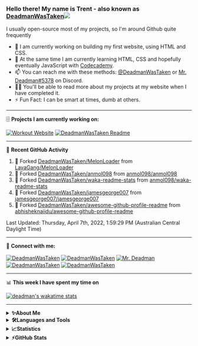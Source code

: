 ### Hello there! My name is Trent - also known as [DeadmanWasTaken](https://www.google.com)<img src="https://media.giphy.com/media/hvRJCLFzcasrR4ia7z/giphy.gif" width="25px">
I usually open-source most of my projects, so I'm around Github quite frequently

- 🔭 I am currently working on building my first website, using HTML and CSS.
- 🌱 At the same time I am currently learning HTML, CSS and hopefully eventually JavaScript with [Codecademy](https://codecademy.com).
- 📫 You can reach me with these methods: [@DeadmanWasTaken](https://twitter.com/DeadmanWasTaken) or [Mr. Deadman#5378](https://discord.com) on Discord.
- 🧑‍💻 You'll be able to read more about my projects at my website when I have completed it.
- ⚡ Fun Fact: I can be smart at times, dumb at others.

---

🗄 <b>Projects I am currently working on:</b>

[![Workout Website](https://github-readme-stats.vercel.app/api/pin/?username=DeadmanWasTaken&repo=workoutwebsite)](https://github.com/DeadmanWasTaken/WorkoutWebsite)
[![DeadmanWasTaken Readme](https://github-readme-stats.vercel.app/api/pin/?username=DeadmanWasTaken&repo=R6-S-Attachments-Website)](https://github.com/DeadmanWasTaken/R6-S-Attachments-Website)

---

👀 <b>Recent GitHub Activity</b>
  
<!--RECENT_ACTIVITY:start-->
1. 🔱 Forked [DeadmanWasTaken/MelonLoader](https://github.com/DeadmanWasTaken/MelonLoader) from [LavaGang/MelonLoader](https://github.com/LavaGang/MelonLoader)
2. 🔱 Forked [DeadmanWasTaken/anmol098](https://github.com/DeadmanWasTaken/anmol098) from [anmol098/anmol098](https://github.com/anmol098/anmol098)
3. 🔱 Forked [DeadmanWasTaken/waka-readme-stats](https://github.com/DeadmanWasTaken/waka-readme-stats) from [anmol098/waka-readme-stats](https://github.com/anmol098/waka-readme-stats)
4. 🔱 Forked [DeadmanWasTaken/jamesgeorge007](https://github.com/DeadmanWasTaken/jamesgeorge007) from [jamesgeorge007/jamesgeorge007](https://github.com/jamesgeorge007/jamesgeorge007)
5. 🔱 Forked [DeadmanWasTaken/awesome-github-profile-readme](https://github.com/DeadmanWasTaken/awesome-github-profile-readme) from [abhisheknaiidu/awesome-github-profile-readme](https://github.com/abhisheknaiidu/awesome-github-profile-readme)
<!--RECENT_ACTIVITY:end-->

<!--RECENT_ACTIVITY:last_update-->
Last Updated: Thursday, April 7th, 2022, 1:59:29 PM (Australian Central Daylight Time)
<!--RECENT_ACTIVITY:last_update_end-->

---

🔗 <b>Connect with me:</b>

<p align="left">
<a href="https://twitter.com/DeadmanWasTaken" target="blank"><img align="center" src="https://raw.githubusercontent.com/rahuldkjain/github-profile-readme-generator/master/src/images/icons/Social/twitter.svg" alt="DeadmanWasTaken" height="30" width="40" /></a>
<a href="https://www.youtube.com/channel/UCrF_XcG4z8QQDAf-PHXUI0A" target="blank"><img align="center" src="https://raw.githubusercontent.com/rahuldkjain/github-profile-readme-generator/master/src/images/icons/Social/youtube.svg" alt="DeadmanWasTaken" height="30" width="40" /></a>
<a href="https://discord.com" target="blank"><img align="center" src="https://raw.githubusercontent.com/peterthehan/peterthehan/master/assets/discord.svg" alt="Mr. Deadman" height="30" width="40" /></a>
 <a href="https://github.com/DeadmanWasTaken" target="blank"><img align="center" src="https://raw.githubusercontent.com/rahuldkjain/github-profile-readme-generator/master/src/images/icons/Social/github.svg" alt="DeadmanWasTaken" height="30" width="40" /></a>
 <a href="https://www.reddit.com/user/DeadmanWasTaken" target="blank"><img align="center" src="https://raw.githubusercontent.com/rahuldkjain/github-profile-readme-generator/master/src/images/icons/Social/reddit.svg" alt="DeadmanWasTaken" height="30" width="40" /></a>

---
📊 <b>This week I have spent my time on</b>

[![deadman's wakatime stats](https://github-readme-stats.vercel.app/api/wakatime?username=deadmanwastaken)](https://github.com/anuraghazra/github-readme-stats)
  
---
  
<details>
  <summary><b>✨About Me</b></summary>
  <br/>

I am a Starter Web Developer with less than 1 year of experience in developing websites, as you can see with my repositories

I'll eventually add more here, but for now that's about it.
</details>
  
<details>
  <summary><b>🛠️Languages and Tools</b></summary>
  <br/>
   <p align="left">
   <a href="https://visualstudio.microsoft.com" target="_blank"> <img src="https://raw.githubusercontent.com/github/explore/80688e429a7d4ef2fca1e82350fe8e3517d3494d/topics/visual-studio-code/visual-studio-code.png" alt="angular" width="40" height="40"/>
    <a href="https://visualstudio.microsoft.com" target="_blank"> <img src="https://winaero.com/blog/wp-content/uploads/2019/02/visual-studio-2019-purple-icon2.png" alt="angular" width="40" height="40"/>
    <a href="https://www.w3schools.com/html/default.asp" target="_blank"> <img src="https://raw.githubusercontent.com/github/explore/80688e429a7d4ef2fca1e82350fe8e3517d3494d/topics/html/html.png" alt="angular" width="40" height="40"/>
    <a href="https://www.w3schools.com/css/default.asp" target="_blank"> <img src="https://raw.githubusercontent.com/github/explore/80688e429a7d4ef2fca1e82350fe8e3517d3494d/topics/css/css.png" alt="angular" width="40" height="40"/></a>
</details> 
      
<details>
  <summary><b>📈Statistics</b></summary>
  <br/>
<!--START_SECTION:waka-->
![Code Time](http://img.shields.io/badge/Code%20Time-30%20hrs%2041%20mins-blue)

**I'm an Early 🐤** 

```text
🌞 Morning    10 commits     █░░░░░░░░░░░░░░░░░░░░░░░░   6.41% 
🌆 Daytime    91 commits     ██████████████░░░░░░░░░░░   58.33% 
🌃 Evening    54 commits     ████████░░░░░░░░░░░░░░░░░   34.62% 
🌙 Night      1 commits      ░░░░░░░░░░░░░░░░░░░░░░░░░   0.64%

```
📅 **I'm Most Productive on Sunday** 

```text
Monday       16 commits     ██░░░░░░░░░░░░░░░░░░░░░░░   10.26% 
Tuesday      9 commits      █░░░░░░░░░░░░░░░░░░░░░░░░   5.77% 
Wednesday    3 commits      ░░░░░░░░░░░░░░░░░░░░░░░░░   1.92% 
Thursday     2 commits      ░░░░░░░░░░░░░░░░░░░░░░░░░   1.28% 
Friday       12 commits     ██░░░░░░░░░░░░░░░░░░░░░░░   7.69% 
Saturday     12 commits     ██░░░░░░░░░░░░░░░░░░░░░░░   7.69% 
Sunday       102 commits    ████████████████░░░░░░░░░   65.38%

```


📊 **This Week I Spent My Time On** 

```text
⌚︎ Time Zone: Australia/Adelaide

💬 Programming Languages: 
No Activity Tracked This Week

🔥 Editors: 
No Activity Tracked This Week

💻 Operating System: 
No Activity Tracked This Week

```

**I Mostly Code in HTML** 

```text
HTML                     2 repos             ████████████████░░░░░░░░░   66.67% 
C#                       1 repo              ████████░░░░░░░░░░░░░░░░░   33.33%

```


**Timeline**

![Chart not found](https://raw.githubusercontent.com/DeadmanWasTaken/DeadmanWasTaken/main/charts/bar_graph.png) 


 Last Updated on 07/04/2022 04:45:59 UTC
<!--END_SECTION:waka-->
</details> 

<details>
  <summary><b>⚡GitHub Stats</b></summary>
  <img align="left" alt="DeadmanWasTaken's GitHub Stats" src="https://github-readme-stats.vercel.app/api?username=DeadmanWasTaken&show_icons=true&hide_border=true" />
</details>

